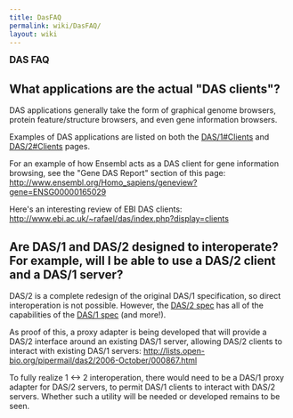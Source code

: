 ```yaml
---
title: DasFAQ
permalink: wiki/DasFAQ/
layout: wiki
---
```


<big>**DAS FAQ**</big>

What applications are the actual "DAS clients"?
-----------------------------------------------

DAS applications generally take the form of graphical genome browsers,
protein feature/structure browsers, and even gene information browsers.

Examples of DAS applications are listed on both the
[DAS/1\#Clients](/wiki/DAS/1#Clients "wikilink") and
[DAS/2\#Clients](/wiki/DAS/2#Clients "wikilink") pages.

For an example of how Ensembl acts as a DAS client for gene information
browsing, see the "Gene DAS Report" section of this page:
<http://www.ensembl.org/Homo_sapiens/geneview?gene=ENSG00000165029>

Here's an interesting review of EBI DAS clients:
<http://www.ebi.ac.uk/~rafael/das/index.php?display=clients>

Are DAS/1 and DAS/2 designed to interoperate? For example, will I be able to use a DAS/2 client and a DAS/1 server?
-------------------------------------------------------------------------------------------------------------------

DAS/2 is a complete redesign of the original DAS/1 specification, so
direct interoperation is not possible. However, the [DAS/2
spec](http://biodas.org/documents/das2/das2_protocol.html) has all of
the capabilities of the [DAS/1
spec](http://www.biodas.org/documents/spec.html) (and more!).

As proof of this, a proxy adapter is being developed that will provide a
DAS/2 interface around an existing DAS/1 server, allowing DAS/2 clients
to interact with existing DAS/1 servers:
<http://lists.open-bio.org/pipermail/das2/2006-October/000867.html>

To fully realize 1 &lt;-&gt; 2 interoperation, there would need to be a
DAS/1 proxy adapter for DAS/2 servers, to permit DAS/1 clients to
interact with DAS/2 servers. Whether such a utility will be needed or
developed remains to be seen.
